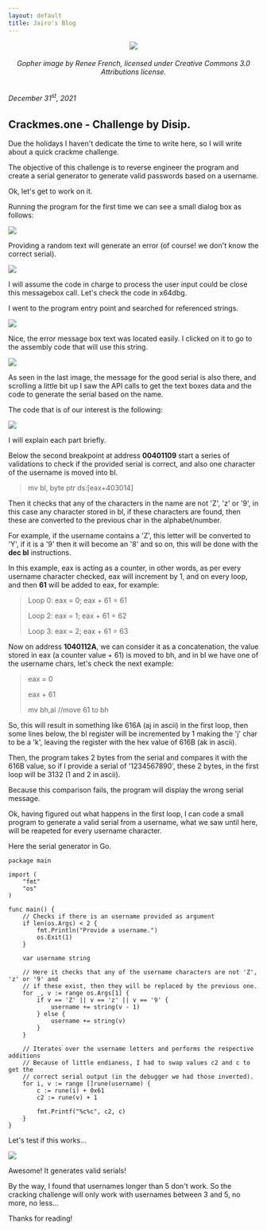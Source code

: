 ```yaml
---
layout: default
title: Jairo's Blog
---
```


<center>
<img src="https://upload.wikimedia.org/wikipedia/commons/5/53/Go_gopher_five_years.jpg">
<h6> Gopher image by Renee French, licensed under Creative Commons 3.0 Attributions license. </h6>
</center>
<h6>December 31<sup>st</sup>, 2021</h6>

## Crackmes.one - Challenge by Disip.

Due the holidays I haven't dedicate the time to write here, so I will write about a quick crackme challenge.

The objective of this challenge is to reverse engineer the program and create a serial generator to generate valid passwords based
on a username.

Ok, let's get to work on it.

Running the program for the first time we can see a small dialog box as follows:

<img src="http://127.0.0.1:4000/images/cracking-challenge-by-disip/img001.png">

Providing a random text will generate an error (of course! we don't know the correct serial).

<img src="http://127.0.0.1:4000/images/cracking-challenge-by-disip/img002.png">

I will assume the code in charge to process the user input could be close this messagebox call.
Let's check the code in x64dbg.

I went to the program entry point and searched for referenced strings.

<img src="http://127.0.0.1:4000/images/cracking-challenge-by-disip/img003.png">

Nice, the error message box text was located easily. I clicked on it to go to the assembly code that will use this string.

<img src="http://127.0.0.1:4000/images/cracking-challenge-by-disip/img004.png">

As seen in the last image, the message for the good serial is also there, and scrolling a little bit up I saw the API calls to get the text boxes data and the code to generate the serial based on the name.

The code that is of our interest is the following:

<img src="http://127.0.0.1:4000/images/cracking-challenge-by-disip/img005.png">

I will explain each part briefly.

Below the second breakpoint at address <b>00401109</b> start a series of validations to check if the provided serial is correct, and also one character of the username is moved into bl.

> mv bl, byte ptr ds:[eax+403014]

Then it checks that any of the characters in the name are not 'Z', 'z' or '9', in this case any character stored in bl, if these characters are found, then these are converted to the previous char in the alphabet/number. 

For example, if the username contains a 'Z', this letter will be converted to 'Y', if it is a '9' then it will become an '8' and so on, this will be done with the <b>dec bl</b> instructions.

In this example, eax is acting as a counter, in other words, as per every username character checked, eax will increment by 1, and on every loop, and then <b>61</b> will be added to eax, for example:

> Loop 0: eax = 0; eax + 61 = 61
>
> Loop 2: eax = 1; eax + 61 = 62
>
> Loop 3: eax = 2; eax + 61 = 63

Now on address <b>1040112A</b>, we can consider it as a concatenation, the value stored in eax (a counter value + 61) is moved to bh, and in bl we have one of the username chars, let's check the next example:

> eax = 0
>
> eax + 61
>
> mv bh,al	//move 61 to bh

So, this will result in something like 616A (aj in ascii) in the first loop, then some lines below, the bl register will be incremented by 1 making the 'j' char to be a 'k', leaving the register with the hex value of 616B (ak in ascii).

Then, the program takes 2 bytes from the serial and compares it with the 616B value, so if I provide a serial of '1234567890', these 2 bytes, in the first loop will be 3132 (1 and 2 in ascii).

Because this comparison fails, the program will display the wrong serial message.

Ok, having figured out what happens in the first loop, I can code a small program to generate a valid serial from a username, what we saw until here, will be reapeted for every username character.

Here the serial generator in Go.

```golang
package main

import (
	"fmt"
	"os"
)

func main() {
	// Checks if there is an username provided as argument
	if len(os.Args) < 2 {
		fmt.Println("Provide a username.")
		os.Exit(1)
	}

	var username string

	// Here it checks that any of the username characters are not 'Z', 'z' or '9' and
	// if these exist, then they will be replaced by the previous one.
	for _, v := range os.Args[1] {
		if v == 'Z' || v == 'z' || v == '9' {
			username += string(v - 1)
		} else {
			username += string(v)
		}
	}

	// Iterates over the username letters and performs the respective additions
	// Because of little endianess, I had to swap values c2 and c to get the
	// correct serial output (in the debugger we had those inverted).
	for i, v := range []rune(username) {
		c := rune(i) + 0x61
		c2 := rune(v) + 1

		fmt.Printf("%c%c", c2, c)
	}
}

``` 

Let's test if this works...

<img src="http://127.0.0.1:4000/images/cracking-challenge-by-disip/img006.png">

Awesome! It generates valid serials!

By the way, I found that usernames longer than 5 don't work. So the cracking challenge will only work with usernames between 3 and 5, no more, no less...

Thanks for reading!






